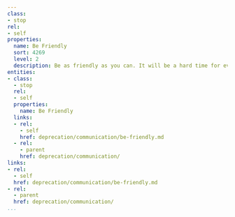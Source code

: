 ```yaml
---
class:
- stop
rel:
- self
properties:
  name: Be Friendly
  sort: 4269
  level: 2
  description: Be as friendly as you can. It will be a hard time for everyone involved.
entities:
- class:
  - stop
  rel:
  - self
  properties:
    name: Be Friendly
  links:
  - rel:
    - self
    href: deprecation/communication/be-friendly.md
  - rel:
    - parent
    href: deprecation/communication/
links:
- rel:
  - self
  href: deprecation/communication/be-friendly.md
- rel:
  - parent
  href: deprecation/communication/
...
```

